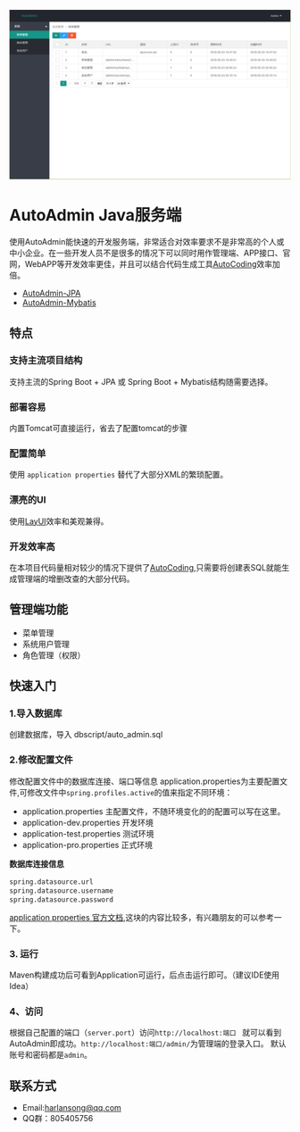 ![AutoAdmin](https://github.com/HarlanSong/AutoAdmin/blob/master/images/AutoAdmin.png)
# AutoAdmin Java服务端
使用AutoAdmin能快速的开发服务端，非常适合对效率要求不是非常高的个人或中小企业。在一些开发人员不是很多的情况下可以同时用作管理端、APP接口、官网，WebAPP等开发效率更佳，并且可以结合代码生成工具[AutoCoding](http://tool.songhaiqing.cn/)效率加倍。


* [AutoAdmin-JPA](https://github.com/HarlanSong/AutoAdmin/tree/master/AutoAdmin-JPA)
* [AutoAdmin-Mybatis](https://github.com/HarlanSong/AutoAdmin/tree/master/AutoAdmin-MyBatis)

## 特点

### 支持主流项目结构
 支持主流的Spring Boot + JPA 或 Spring Boot + Mybatis结构随需要选择。
 
### 部署容易
 内置Tomcat可直接运行，省去了配置tomcat的步骤

### 配置简单
 
使用 `application properties` 替代了大部分XML的繁琐配置。
 
 ### 漂亮的UI
 使用[LayUI](http://www.layui.com/)效率和美观兼得。
 
 ### 开发效率高
 在本项目代码量相对较少的情况下提供了[AutoCoding](http://tool.songhaiqing.cn/),只需要将创建表SQL就能生成管理端的增删改查的大部分代码。
 
 ## 管理端功能

* 菜单管理
* 系统用户管理
* 角色管理（权限）

## 快速入门

### 1.导入数据库
创建数据库，导入 dbscript/auto_admin.sql

### 2.修改配置文件
修改配置文件中的数据库连接、端口等信息
application.properties为主要配置文件,可修改文件中`spring.profiles.active`的值来指定不同环境：
* application.properties 主配置文件，不随环境变化的的配置可以写在这里。
* application-dev.properties 开发环境
* application-test.properties 测试环境
* application-pro.properties 正式环境

**数据库连接信息**
```
spring.datasource.url
spring.datasource.username
spring.datasource.password
```

[application properties 官方文档](https://docs.spring.io/spring-boot/docs/current/reference/html/common-application-properties.html),这块的内容比较多，有兴趣朋友的可以参考一下。

### 3. 运行
Maven构建成功后可看到Application可运行，后点击运行即可。（建议IDE使用Idea）

### 4、访问
根据自己配置的端口（`server.port`）访问`http://localhost:端口 ` 就可以看到AutoAdmin即成功。`http://localhost:端口/admin/`为管理端的登录入口。 默认账号和密码都是`admin`。

## 联系方式
* Email:harlansong@qq.com
* QQ群：805405756
